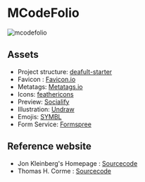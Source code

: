 # MCodeFolio

![mcodefolio](https://socialify.git.ci/devbytemehedi/mcodefolio/image?description=1&font=KoHo&language=1&name=1&owner=1&pattern=Solid&theme=Auto)

## Assets

- Project structure: [deafult-starter](https://github.com/devbytemehedi/default-starter)
- Favicon : [Favicon.io](https://favicon.io)
- Metatags: [Metatags.io](https://metatags.io)
- Icons: [feathericons](https://feathericons.com)
- Preview: [Socialify](https://socialify.git.ci/)
- Illustration: [Undraw](https://undraw.co/illustrations)
- Emojis: [SYMBL](https://symbl.cc/en/)
- Form Service: [Formspree](https://formspree.io)

## Reference website

- Jon Kleinberg's Homepage : [Sourcecode](view-source:https://www.cs.cornell.edu/home/kleinber/)
- Thomas H. Corme : [Sourcecode](view-source:https://www.cs.dartmouth.edu/~thc/)
